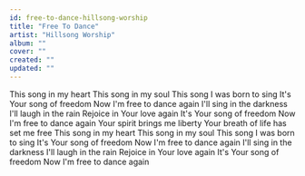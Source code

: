 ```yaml
---
id: free-to-dance-hillsong-worship
title: "Free To Dance"
artist: "Hillsong Worship"
album: ""
cover: ""
created: ""
updated: ""
---
```


This song in my heart
This song in my soul
This song I was born to sing
It's Your song of freedom
Now I'm free to dance again
I'll sing in the darkness
I'll laugh in the rain
Rejoice in Your love again
It's Your song of freedom
Now I'm free to dance again
Your spirit brings me liberty
Your breath of life has set me free
This song in my heart
This song in my soul
This song I was born to sing
It's Your song of freedom
Now I'm free to dance again
I'll sing in the darkness
I'll laugh in the rain
Rejoice in Your love again
It's Your song of freedom
Now I'm free to dance again